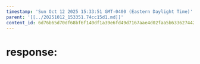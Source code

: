 ```yaml
---
timestamp: 'Sun Oct 12 2025 15:33:51 GMT-0400 (Eastern Daylight Time)'
parent: '[[../20251012_153351.74cc15d1.md]]'
content_id: 6d76b65d70df68bf6f140df1a39e6fd49d7167aae4d02faa5b63362744266256
---
```


# response:
